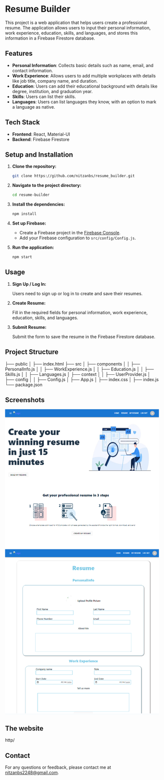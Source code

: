 # Resume Builder

This project is a web application that helps users create a professional resume. The application allows users to input their personal information, work experience, education, skills, and languages, and stores this information in a Firebase Firestore database.

## Features

- **Personal Information**: Collects basic details such as name, email, and contact information.
- **Work Experience**: Allows users to add multiple workplaces with details like job title, company name, and duration.
- **Education**: Users can add their educational background with details like degree, institution, and graduation year.
- **Skills**: Users can list their skills.
- **Languages**: Users can list languages they know, with an option to mark a language as native.

## Tech Stack

- **Frontend**: React, Material-UI
- **Backend**: Firebase Firestore

## Setup and Installation

1. **Clone the repository:**

    ```bash
    git clone https://github.com/nitzanbs/resume_builder.git
    ```

2. **Navigate to the project directory:**

    ```bash
    cd resume-builder
    ```

3. **Install the dependencies:**

    ```bash
    npm install
    ```

4. **Set up Firebase:**

    - Create a Firebase project in the [Firebase Console](https://console.firebase.google.com/).
    - Add your Firebase configuration to `src/config/Config.js`.

5. **Run the application:**

    ```bash
    npm start
    ```

## Usage

1. **Sign Up / Log In:**

    Users need to sign up or log in to create and save their resumes.

2. **Create Resume:**

    Fill in the required fields for personal information, work experience, education, skills, and languages.

3. **Submit Resume:**

    Submit the form to save the resume in the Firebase Firestore database.

## Project Structure
├── public
│ ├── index.html
├── src
│ ├── components
│ │ ├── PersonalInfo.js
│ │ ├── WorkExperience.js
│ │ ├── Education.js
│ │ ├── Skills.js
│ │ ├── Languages.js
│ ├── context
│ │ ├── UserProvider.js
│ ├── config
│ │ ├── Config.js
│ ├── App.js
│ ├── index.css
│ ├── index.js
└── package.json

## Screenshots

![Home Page](src\pic\home.png)
![Resume Form](src\pic\form.png)

## The website 
http/

## Contact

For any questions or feedback, please contact me at [nitzanbs2248@gmail.com](mailto:nitzanbs2248@gmail.com).
